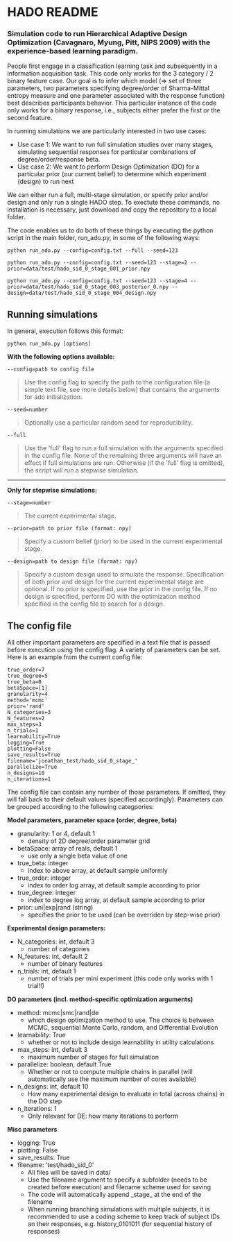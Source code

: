 # HADO README

### Simulation code to run Hierarchical Adaptive Design Optimization (Cavagnaro, Myung, Pitt, NIPS 2009) with the experience-based learning paradigm.

People first engage in a classification learning task and subsequently in a information acquisition task. This code only works for the 3 category / 2 binary feature case. Our goal is to infer which model (=> set of three parameters, two parameters specifying degree/order of Sharma-Mittal entropy measure and one parameter associated with the response function) best describes participants behavior. This particular instance of the code only works for a binary response, i.e., subjects either prefer the first or the second feature.

In running simulations we are particularly interested in two use cases:
- Use case 1: We want to run full simulation studies over many stages, simulating sequential responses for particular combinations of degree/order/response beta.
- Use case 2: We want to perform Design Optimization (DO) for a particular prior (our current belief) to determine which experiment (design) to run next 

We can either run a full, multi-stage simulation, or specify prior and/or design and only run a single HADO step. To exectute these commands, no installation is necessary, just download and copy the repository to a local folder.

The code enables us to do both of these things by executing the python script in the main folder, run_ado.py, in some of the following ways:

```
python run_ado.py --config=config.txt --full --seed=123
```

```
python run_ado.py --config=config.txt --seed=123 --stage=2 --prior=data/test/hado_sid_0_stage_001_prior.npy
```

```
python run_ado.py --config=config.txt --seed=123 --stage=4 --prior=data/test/hado_sid_0_stage_003_posterior_0.npy --design=data/test/hado_sid_0_stage_004_design.npy
```

## Running simulations

In general, execution follows this format:

```
python run_ado.py [options]
```

**With the following options available:**

```
--config=path to config file
```
	
> Use the config flag to specify the path to the configuration file (a simple text file, see more details below) that contains the arguments for ado initialization.

```
--seed=number
```

>	Optionally use a particular random seed for reproducibility.

```
--full
```
	
>	Use the 'full' flag to run a full simulation with the arguments specified in the config file. None of the remaining three arguments will have an effect if full simulations are run. Otherwise (if the 'full' flag is omitted), the script will run a stepwise simulation.


<hr \>

**Only for stepwise simulations:**

```
--stage=number
```

>	The current experimental stage.

```
--prior=path to prior file (format: npy)
```

>	Specify a custom belief (prior) to be used in the current experimental stage.

```
--design=path to design file (format: npy)
```

>	Specify a custom design used to simulate the response. Specification of both prior and design for the current experimental stage are optional. If no prior is specified, use the prior in the config file. If no design is specified, perform DO with the optimization method specified in the config file to search for a design.


## The config file

All other important parameters are specified in a text file that is passed before execution using the config flag. A variety of parameters can be set. Here is an example from the current config file:

```
true_order=7
true_degree=5
true_beta=0
betaSpace=[1]
granularity=4
method='mcmc'
prior='rand'
N_categories=3
N_features=2
max_steps=3
n_trials=1
learnability=True
logging=True
plotting=False
save_results=True
filename='jonathan_test/hado_sid_0_stage_'
parallelize=True
n_designs=10
n_iterations=1
```

The config file can contain any number of those parameters. If omitted, they will fall back to their default values (specified accordingly). Parameters can be grouped according to the following categpories:

**Model parameters, parameter space (order, degree, beta)**

- granularity: 1 or 4, default 1
	- density of 2D degree/order parameter grid
- betaSpace: array of reals, default 1 
	- use only a single beta value of one 
- true_beta: integer
	- index to above array, at default sample uniformly
- true_order: integer
	- index to order log array, at default sample according to prior
- true_degree: integer
	- index to degree log array, at default sample according to prior
- prior: uni|exp|rand (string)
	- specifies the prior to be used (can be overriden by step-wise prior)

**Experimental design parameters:**

- N_categories: int, default 3
	- number of categories
- N_features: int, default 2
	- number of binary features
- n_trials: int, default 1
	- number of trials per mini experiment (this code only works with 1 trial!!)

**DO parameters (incl. method-specific optimization arguments)**
	
- method: mcmc|smc|rand|de
	- which design optimization method to use. The choice is between MCMC, sequential Monte Carlo, random, and Differential Evolution
- learnability: True
	- whether or not to include design learnability in utility calculations 
- max_steps: int, default 3 
	- maximum number of stages for full simulation
- parallelize: boolean, default True
	- Whether or not to compute multiple chains in parallel (will automatically use the maximum number of cores available)
- n_designs: int, default 10
	- How many experimental design to evaluate in total (across chains) in the DO step
- n_iterations: 1
	- Only relevant for DE: how many iterations to perform


**Misc parameters**

- logging: True
- plotting: False
- save_results: True
- filename: 'test/hado_sid_0'
	- All files will be saved in data/
	- Use the filename argument to specify a subfolder (needs to be created before execution) and filename scheme used for saving
	- The code will automatically append \_stage\_ at the end of the filename
	- When running branching simulations with multiple subjects, it is recommended to use a coding scheme to keep track of subject IDs an their responses, e.g. history_0101011 (for sequential history of responses)